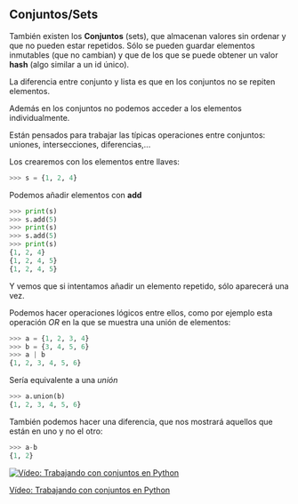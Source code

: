 ## Conjuntos/Sets

También existen los **Conjuntos** (sets), que almacenan valores sin ordenar y que no pueden estar repetidos. Sólo se pueden guardar elementos inmutables (que no cambian) y que de los que se puede obtener un valor **hash** (algo similar a un id único).

La diferencia entre conjunto y lista es que en los conjuntos no se repiten elementos.

Además en los conjuntos no podemos acceder a los elementos individualmente.

Están pensados para trabajar las típicas operaciones entre conjuntos: uniones, intersecciones, diferencias,...

Los crearemos con los elementos entre llaves:

```python
>>> s = {1, 2, 4}
```


Podemos añadir elementos con **add**

```python
>>> print(s)
>>> s.add(5)
>>> print(s)
>>> s.add(5)
>>> print(s)
{1, 2, 4}
{1, 2, 4, 5}
{1, 2, 4, 5}
```
Y vemos que si intentamos añadir un elemento repetido, sólo aparecerá una vez.

Podemos hacer operaciones lógicos entre ellos, como por ejemplo esta operación *OR* en la que se muestra una unión de elementos:

```python
>>> a = {1, 2, 3, 4}
>>> b = {3, 4, 5, 6}
>>> a | b
{1, 2, 3, 4, 5, 6}
```

Sería equivalente a una *unión*

```python
>>> a.union(b)
{1, 2, 3, 4, 5, 6}
```


También podemos hacer una diferencia, que nos mostrará aquellos que están en uno y no el otro:

```python
>>> a-b
{1, 2}
```

[![Vídeo: Trabajando con conjuntos en Python](https://img.youtube.com/vi/7ZmFT8h9h_k/0.jpg)](https://drive.google.com/file/d/1iape2dEIJ8gYw8S8o3OJFhAL-9Y_O6Tv/view?usp=sharing)


[Vídeo: Trabajando con conjuntos en Python](https://drive.google.com/file/d/1iape2dEIJ8gYw8S8o3OJFhAL-9Y_O6Tv/view?usp=sharing)

